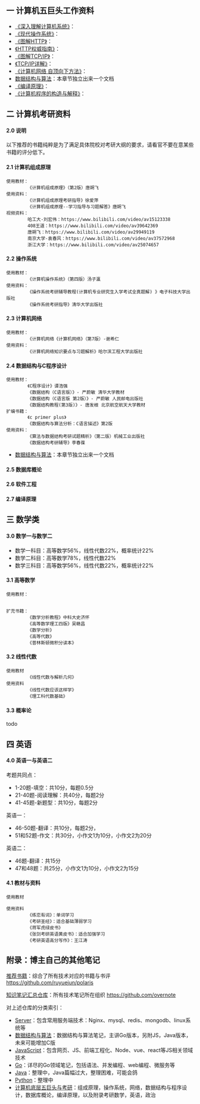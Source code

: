 ## 一 计算机五巨头工作资料

- [《深入理解计算机系统》](https://book.douban.com/subject/1230413/)：
- [《现代操作系统》](https://book.douban.com/subject/3852290/)：
- [《图解HTTP》](https://book.douban.com/subject/25863515/)：
- [《HTTP权威指南》](https://book.douban.com/subject/10746113/)：
- [《图解TCP/IP》](https://book.douban.com/subject/24737674/)：
- [《TCP/IP详解》](https://book.douban.com/subject/1088054/)：     
- [《计算机网络 自顶向下方法》](https://book.douban.com/subject/1116437/)：
- [数据结构与算法](https://github.com/ruyuejun/polaris/blob/master/currency/algorithm.md)：本章节独立出来一个文档
- [《编译原理》](https://book.douban.com/subject/3296317/)：
- [《计算机程序的构造与解释》](https://book.douban.com/subject/1148282/)：


## 二 计算机考研资料

#### 2.0 说明

以下推荐的书籍纯粹是为了满足具体院校对考研大纲的要求，请看官不要在意某些书籍的评分低下。

#### 2.1 计算机组成原理

```
使用教材：
        《计算机组成原理》（第2版）唐朔飞 
使用资料：
        《计算机组成原理考研指导》徐爱萍
        《计算机组成原理--学习指导与习题解答》唐朔飞
视频资料：
        哈工大-刘宏伟：https://www.bilibili.com/video/av15123338
        408王道：https://www.bilibili.com/video/av39642369
        唐朔飞：https://www.bilibili.com/video/av29949119
        南京大学-袁春风：https://www.bilibili.com/video/av37572968
        浙江大学：https://www.bilibili.com/video/av25074657

```

#### 2.2 操作系统

```
使用教材：
        《计算机操作系统》（第四版）汤子瀛
使用资料：
        《操作系统考研辅导教程(计算机专业研究生入学考试全真题解) 》电子科技大学出版社 
        《操作系统考研指导》清华大学出版社
```

#### 2.3 计算机网络

```
使用教材：
        《计算机网络《计算机网络》（第7版）-谢希仁  
使用资料：
        《计算机网络知识要点与习题解析》哈尔滨工程大学出版社 
```

#### 2.4 数据结构与C程序设计

```
使用教材：
        《C程序设计》谭浩强
        《数据结构（C语言版）》- 严蔚敏 清华大学教材
        《数据结构（C语言版 第2版）》- 严蔚敏 人民邮电出版社
        《数据结构教程(第3版)》- 唐发根 北京航空航天大学教材
扩编书籍：
        《c primer plus》
        《数据结构与算法分析：C语言描述》第2版
使用资料：
        《算法与数据结构考研试题精析》（第二版）机械工业出版社 
        《数据结构考研辅导》李春葆
```

- [数据结构与算法](https://github.com/ruyuejun/polaris/blob/master/currency/algorithm.md)：本章节独立出来一个文档

#### 2.5 数据库概论

#### 2.6 软件工程

#### 2.7 编译原理

## 三 数学类

#### 3.0 数学一与数学二

- 数学一科目：高等数学56%，线性代数22%，概率统计22%
- 数学二科目：高等数学78%，线性代数22%
- 数学三科目：高等数学56%，线性代数22%，概率统计22%

#### 3.1 高等数学

```
使用教材：
        

扩充书籍：
        《数学分析教程》中科大史济怀
        《高等数学理工四版》吴赣昌
        《数学分析》
        《高等代数》
        《普林斯顿微积分读本》

```

#### 3.2 线性代数

```
使用教材 
        《线性代数与解析几何》
使用资料
        《线性代数应该这样学》
        《理工科代数基础》
```

#### 3.3 概率论

todo

## 四 英语

#### 4.0 英语一与英语二

考题共同点：
- 1-20题-填空：共10分，每题0.5分
- 21-40题-阅读理解：共40分，每题2分
- 41-45题-新题型：共10分，每题2分

英语一：
- 46-50题-翻译：共10分，每题2分，
- 51和52题-作文：共30分，小作文1为10分，小作文2为20分

英语二：
- 46题-翻译：共15分
- 47和48题：共25分，小作文1为10分，小作文2为15分


#### 4.1 教材与资料

```
使用教材

使用资料
        《练恋有词》：单词学习
        《考研圣经》：适合基础薄弱学习
        《蒋军虎绿皮书》
        《张剑考研英语黄皮书》：适合加强学习
        《考研英语高分写作》：王江涛
```

## 附录：博主自己的其他笔记

[推荐书籍](https://github.com/ruyuejun/polaris)：综合了所有技术对应的书籍与书评 https://github.com/ruyuejun/polaris  

[知识笔记汇总仓库](https://github.com/overnote)：所有技术笔记所在组织 https://github.com/overnote   

对上述仓库的分类索引：  
- [Server](https://github.com/overnote/server)：包含常用服务端技术：Nginx、mysql、redis、mongodb、linux系统等
- [数据结构与算法](https://github.com/overnote/algorithm)：数据结构与算法笔记，主讲Go版本，另附JS，Java版本，未来可能增加C版
- [JavaScript](https://github.com/overnote/javascript)：包含网页、JS、前端工程化、Node、vue、react等JS相关领域技术
- [Go](https://github.com/overnote/golang)：详尽的Go领域笔记，包括语法、并发编程、web编程、微服务等
- [Java](https://github.com/overnote/java)：整理中，Java篇幅过大，整理困难，可能会鸽
- [Python](https://github.com/overnote/python)：整理中
- [计算机底层五巨头与考研](https://github.com/overnote/fivex)：组成原理，操作系统，网络，数据结构与程序设计，数据库概论，编译原理，以及附录考研数学，英语，政治
